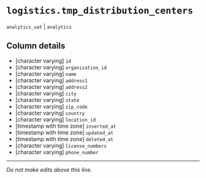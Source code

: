 # `logistics.tmp_distribution_centers`
`analytics_uat` | `analytics`

## Column details
* [character varying] `id`
* [character varying] `organization_id`
* [character varying] `name`
* [character varying] `address1`
* [character varying] `address2`
* [character varying] `city`
* [character varying] `state`
* [character varying] `zip_code`
* [character varying] `country`
* [character varying] `location_id`
* [timestamp with time zone] `inserted_at`
* [timestamp with time zone] `updated_at`
* [timestamp with time zone] `deleted_at`
* [character varying] `license_numbers`
* [character varying] `phone_number`

-------------------------------------------------------------------------------
*Do not make edits above this line.*
